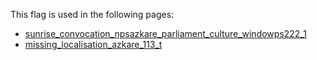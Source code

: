 This flag is used in the following pages:
 - [sunrise_convocation_npsazkare_parliament_culture_windowps222_1](../events/sunrise_convocation_npsazkare_parliament_culture_windowps222_1.md)
 - [missing_localisation_azkare_113_t](../events/missing_localisation_azkare_113_t.md)
